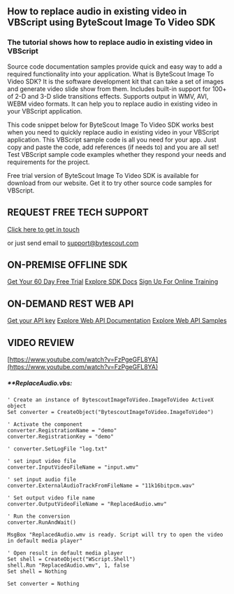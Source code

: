 ## How to replace audio in existing video in VBScript using ByteScout Image To Video SDK

### The tutorial shows how to replace audio in existing video in VBScript

Source code documentation samples provide quick and easy way to add a required functionality into your application. What is ByteScout Image To Video SDK? It is the software development kit that can take a set of images and generate video slide show from them. Includes built-in support for 100+ of 2-D and 3-D slide transitions effects. Supports output in WMV, AVI, WEBM video formats. It can help you to replace audio in existing video in your VBScript application.

This code snippet below for ByteScout Image To Video SDK works best when you need to quickly replace audio in existing video in your VBScript application. This VBScript sample code is all you need for your app. Just copy and paste the code, add references (if needs to) and you are all set! Test VBScript sample code examples whether they respond your needs and requirements for the project.

Free trial version of ByteScout Image To Video SDK is available for download from our website. Get it to try other source code samples for VBScript.

## REQUEST FREE TECH SUPPORT

[Click here to get in touch](https://bytescout.zendesk.com/hc/en-us/requests/new?subject=ByteScout%20Image%20To%20Video%20SDK%20Question)

or just send email to [support@bytescout.com](mailto:support@bytescout.com?subject=ByteScout%20Image%20To%20Video%20SDK%20Question) 

## ON-PREMISE OFFLINE SDK 

[Get Your 60 Day Free Trial](https://bytescout.com/download/web-installer?utm_source=github-readme)
[Explore SDK Docs](https://bytescout.com/documentation/index.html?utm_source=github-readme)
[Sign Up For Online Training](https://academy.bytescout.com/)


## ON-DEMAND REST WEB API

[Get your API key](https://pdf.co/documentation/api?utm_source=github-readme)
[Explore Web API Documentation](https://pdf.co/documentation/api?utm_source=github-readme)
[Explore Web API Samples](https://github.com/bytescout/ByteScout-SDK-SourceCode/tree/master/PDF.co%20Web%20API)

## VIDEO REVIEW

[https://www.youtube.com/watch?v=FzPgeGFL8YA](https://www.youtube.com/watch?v=FzPgeGFL8YA)




<!-- code block begin -->

##### ****ReplaceAudio.vbs:**
    
```
' Create an instance of BytescoutImageToVideo.ImageToVideo ActiveX object
Set converter = CreateObject("BytescoutImageToVideo.ImageToVideo")

' Activate the component
converter.RegistrationName = "demo"
converter.RegistrationKey = "demo"

' converter.SetLogFile "log.txt"

' set input video file
converter.InputVideoFileName = "input.wmv"

' set input audio file
converter.ExternalAudioTrackFromFileName = "11k16bitpcm.wav"

' Set output video file name
converter.OutputVideoFileName = "ReplacedAudio.wmv"

' Run the conversion
converter.RunAndWait()

MsgBox "ReplacedAudio.wmv is ready. Script will try to open the video in default media player"

' Open result in default media player
Set shell = CreateObject("WScript.Shell")
shell.Run "ReplacedAudio.wmv", 1, false
Set shell = Nothing

Set converter = Nothing

```

<!-- code block end -->